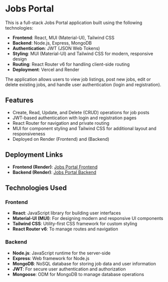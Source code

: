# Jobs Portal

This is a full-stack Jobs Portal application built using the following technologies:

- **Frontend**: React, MUI (Material-UI), Tailwind CSS
- **Backend**: Node.js, Express, MongoDB
- **Authentication**: JWT (JSON Web Tokens)
- **Styling**: MUI (Material-UI) and Tailwind CSS for modern, responsive design
- **Routing**: React Router v6 for handling client-side routing
- **Deployment**: Vercel and Render

The application allows users to view job listings, post new jobs, edit or delete existing jobs, and handle user authentication (login and registration).

## Features

- Create, Read, Update, and Delete (CRUD) operations for job posts
- JWT-based authentication with login and registration pages
- React Router for navigation and private routing
- MUI for component styling and Tailwind CSS for additional layout and responsiveness
- Deployed on Render (Frontend) and (Backend)

## Deployment Links

- **Frontend (Render)**: [Jobs Portal Frontend](https://job-portal-new-3lzf.onrender.com)
- **Backend (Render)**: [Jobs Portal Backend](https://job-portal-new-1-njam.onrender.com)

## Technologies Used

### Frontend

- **React**: JavaScript library for building user interfaces
- **Material-UI (MUI)**: For designing modern and responsive UI components
- **Tailwind CSS**: Utility-first CSS framework for custom styling
- **React Router v6**: To manage routes and navigation

### Backend

- **Node.js**: JavaScript runtime for the server-side
- **Express**: Web framework for Node.js
- **MongoDB**: NoSQL database for storing job data and user information
- **JWT**: For secure user authentication and authorization
- **Mongoose**: ODM for MongoDB to manage database operations


